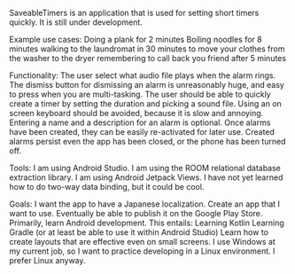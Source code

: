 SaveableTimers is an application that is used for setting short timers quickly.
It is still under development.

Example use cases:
    Doing a plank for 2 minutes
    Boiling noodles for 8 minutes
    walking to the laundromat in 30 minutes to move your clothes from the washer to the dryer
    remembering to call back you friend after 5 minutes

Functionality:
    The user select what audio file plays when the alarm rings.
    The dismiss button for dismissing an alarm is unreasonably huge, and easy to press when you are multi-tasking.
    The user should be able to quickly create a timer by setting the duration and picking a sound file.
        Using an on screen keyboard should be avoided, because it is slow and annoying.
        Entering a name and a description for an alarm is optional.
    Once alarms have been created, they can be easily re-activated for later use.
    Created alarms persist even the app has been closed, or the phone has been turned off.

Tools:
    I am using Android Studio.
    I am using the ROOM relational database extraction library.
    I am using Android Jetpack Views.
    I have not yet learned how to do two-way data binding, but it could be cool.

Goals:
    I want the app to have a Japanese localization.
    Create an app that I want to use.
    Eventually be able to publish it on the Google Play Store.
    Primarily, learn Android development. This entails:
        Learning Kotlin
        Learning Gradle (or at least be able to use it within Android Studio)
        Learn how to create layouts that are effective even on small screens.
    I use Windows at my current job, so I want to practice developing in a Linux environment. I prefer Linux anyway.
